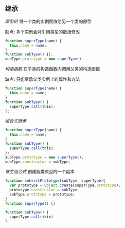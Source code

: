 ## 继承

*原型链*
将一个类的实例赋值给另一个类的原型

缺点: 多个实例会对引用类型的数据修改

```js
function superType(name) {
  this.name = name;
}
function subType() {};
subType.prototype = new superType()
```

*构造函数*
在子类的构造函数内调用父类的构造函数

缺点: 只能继承父类实例上的属性和方法
```js
function superType(name) {
  this.name = name;
}
function subType() {
  superType.call(this);
};
```

*组合式继承*
```js
function superType(name) {
  this.name = name;
}
function subType() {
  superType.call(this);
};
subType.prototype = new superType();
subType.constructor = subType;
```

*寄生组合式*
创建超类原型的一个副本

```js
function inheritPrototype(subType, superType){
  var prototype = Object.create(superType.prototype);
  prototype.constructor = subType;
  subType.prototype = prototype;
}
function superType() {}

function subType() {
  superType.call(this)
}
```

